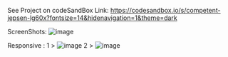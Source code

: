 See Project on codeSandBox
Link: https://codesandbox.io/s/competent-jepsen-lg60x?fontsize=14&hidenavigation=1&theme=dark

ScreenShots:
![image](https://user-images.githubusercontent.com/79025576/114358196-49c25300-9b90-11eb-8650-65ba57a2736b.png)

Responsive :
1 > 
![image](https://user-images.githubusercontent.com/79025576/114358544-a7569f80-9b90-11eb-8c86-756fb5b9cd4f.png)
2 > 
![image](https://user-images.githubusercontent.com/79025576/114358601-b5a4bb80-9b90-11eb-8152-2ba2b421d841.png)
